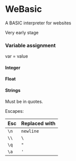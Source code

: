 # WeBasic

A BASIC interpreter for websites

Very early stage

### Variable assignment
var = value



#### Integer

#### Float

#### Strings
Must be in quotes.

Escapes:

|Esc|Replaced with|
|-|-|
|`\n`|`newline`|
|`\\`|`\`|
|`\q`|`"`|
|`\a`|`'`|
